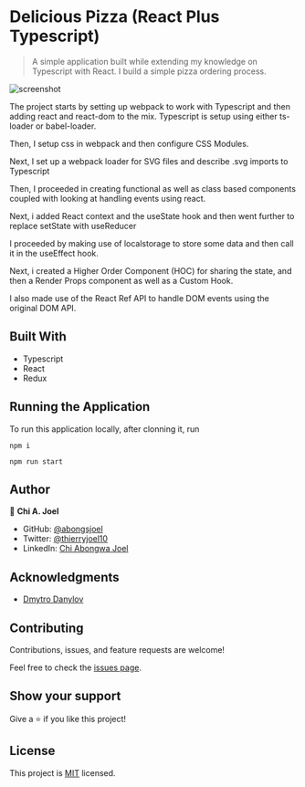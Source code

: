 # Delicious Pizza (React Plus Typescript)

> A simple application built while extending my knowledge on Typescript with React. I build a simple pizza ordering process.

![screenshot](../dev/screenshot.png)

The project starts by setting up webpack to work with Typescript and then adding react and react-dom to the mix.
Typescript is setup using either ts-loader or babel-loader.

Then, I setup css in webpack and then configure CSS Modules.

Next, I set up a webpack loader for SVG files and describe .svg imports to Typescript

Then, I proceeded in creating functional as well as class based components coupled with looking at handling events using react.

Next, i added React context and the useState hook and then went further to replace setState with useReducer

I proceeded by making use of localstorage to store some data and then call it in the useEffect hook.

Next, i created a Higher Order Component (HOC) for sharing the state, and then a Render Props component as well as a Custom Hook.

I also made use of the React Ref API to handle DOM events using the original DOM API.

<!--
## Live Demo

- [Visit Page]() -->

## Built With

- Typescript
- React
- Redux

## Running the Application

To run this application locally, after clonning it, run

```
npm i
```

```
npm run start
```

## Author

👤 **Chi A. Joel**

- GitHub: [@abongsjoel](https://github.com/abongsjoel)
- Twitter: [@thierryjoel10](https://twitter.com/ThierryJoel10)
- LinkedIn: [Chi Abongwa Joel](https://www.linkedin.com/in/chi-abongwa-joel-b4285a97/)

## Acknowledgments

- [Dmytro Danylov](https://www.udemy.com/course/react-with-typescript/)

## Contributing

Contributions, issues, and feature requests are welcome!

Feel free to check the [issues page](https://github.com/abongsjoel/react-plus-typescript/issues).

## Show your support

Give a ⭐️ if you like this project!

## License

  <p>This project is <a href="../main/LICENSE">MIT</a> licensed.</p>
